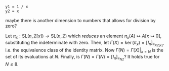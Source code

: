```desmos-graph
y1 = 1 / x
y2 = x
```
maybe there is another dimension to numbers that allows for division by zero?





Let $\pi_{x} : \mathrm{SL}(n, \mathbb{Z}[x]) \to \mathrm{SL}(n, \mathbb{Z})$ which *reduces* an element $\pi_{x}(A) \mapsto A[x \mapsto 0]$, substituting the indeterminate with zero. Then, let $\Gamma(X) = \ker (\pi_{x}) = [I_{n}]_{\equiv_{X\mathbb{Z}[x]}}$, i.e. the equivalence class of the identity matrix. Now $\widetilde{\Gamma}(N) = \Gamma(X) \big|_{x=N}$ is the set of its evaluations at $N$. Finally, is $\widetilde{\Gamma}(N) = \Gamma(N) = [I_{n}]_{\equiv_{N\mathbb{Z}}}$? It holds true for $N \leq 8$.


